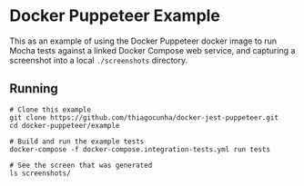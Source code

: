 # Docker Puppeteer Example

This as an example of using the Docker Puppeteer docker image to run Mocha tests against a linked Docker Compose web service, and capturing a screenshot into a local `./screenshots` directory.

## Running

```shell
# Clone this example
git clone https://github.com/thiagocunha/docker-jest-puppeteer.git
cd docker-puppeteer/example

# Build and run the example tests
docker-compose -f docker-compose.integration-tests.yml run tests

# See the screen that was generated
ls screenshots/
```
